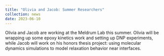 ```yaml
---
title: "Olivia and Jacob: Summer Researchers"
collection: news
date: 2023-06-10
---
```


Olivia and Jacob are working at the Meldrum Lab this summer. Olivia will be wrapping up some epoxy kinetics work and setting up DNP experiments, while Jacob will work on his honors thesis project: using molecular dynamics simulations to model relaxation behavior near interfaces.